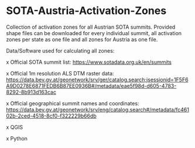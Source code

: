 # SOTA-Austria-Activation-Zones

Collection of activation zones for all Austrian SOTA summits. Provided shape files can be downloaded for every individual summit, all activation zones per state as one file and all zones for Austria as one file.

Data/Software used for calculating all zones:

x Official SOTA summit list: https://www.sotadata.org.uk/en/summits

x Official 1m resolution ALS DTM raster data: https://data.bev.gv.at/geonetwork/srv/ger/catalog.search;jsessionid=1F5F6A9D0278E6871FEDB6B87EE0936B#/metadata/eae5f98d-d605-4783-8292-8b913d163cac

x Official geographical summit names and coordinates: https://data.bev.gv.at/geonetwork/srv/eng/catalog.search#/metadata/fc46102b-2ced-4518-8cf0-f322229b66db

x QGIS

x Python
